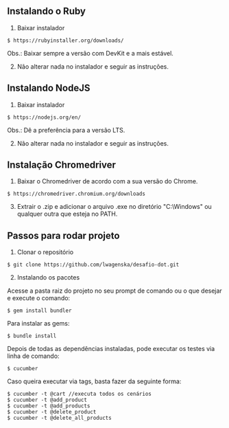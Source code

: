 ## Instalando o Ruby

1. Baixar instalador

```
$ https://rubyinstaller.org/downloads/
```
Obs.: Baixar sempre a versão com DevKit e a mais estável.

2. Não alterar nada no instalador e seguir as instruções.


## Instalando NodeJS

1. Baixar instalador 
```
$ https://nodejs.org/en/
```
Obs.: Dê a preferência para a versão LTS.


2. Não alterar nada no instalador e seguir as instruções.


## Instalação Chromedriver

1. Baixar o Chromedriver de acordo com a sua versão do Chrome.

```
$ https://chromedriver.chromium.org/downloads
```

3. Extrair o .zip e adicionar o arquivo .exe no diretório "C:\Windows" ou qualquer outra que esteja no PATH.


## Passos para rodar projeto

1. Clonar o repositório

```
$ git clone https://github.com/lwagenska/desafio-dot.git
```

 2. Instalando os pacotes

Acesse a pasta raiz do projeto no seu prompt de comando ou o que desejar e execute o comando:
```
$ gem install bundler
```

Para instalar as gems:
```
$ bundle install
```

Depois de todas as dependências instaladas, pode executar os testes via linha de comando:
```
$ cucumber
```

Caso queira executar via tags, basta fazer da seguinte forma:
```
$ cucumber -t @cart //executa todos os cenários
$ cucumber -t @add_product
$ cucumber -t @add_products
$ cucumber -t @delete_product
$ cucumber -t @delete_all_products
```
